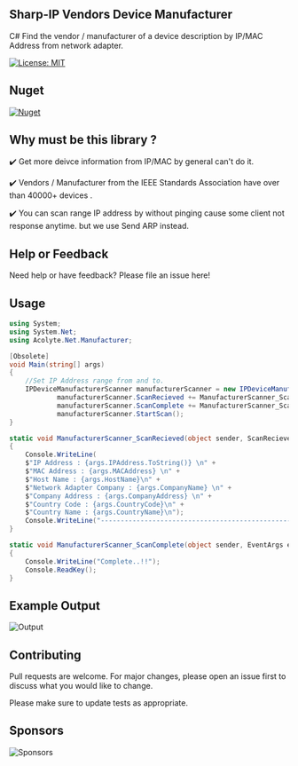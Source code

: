 ## Sharp-IP  Vendors Device Manufacturer
C# Find the vendor / manufacturer of a device description  by IP/MAC Address from network adapter.

[![License: MIT](https://img.shields.io/badge/License-MIT-yellow.svg)](https://github.com/KravitzMC/IPDeviceManufacturer/blob/main/LICENSE)

## Nuget

[![Nuget](https://img.shields.io/nuget/dt/IPDeviceManufacturer?style=for-the-badge)](https://www.nuget.org/packages/IPDeviceManufacturer) 

##  Why must be this library ?

✔️ Get more deivce information from IP/MAC by general can't do it.

✔️ Vendors / Manufacturer from the IEEE Standards Association have over than 40000+ devices .

✔️ You can scan range IP address by without pinging cause some client not response anytime. 
    but we use Send ARP instead.

## Help or Feedback

Need help or have feedback?  Please file an issue here!

## Usage

```csharp
using System;
using System.Net;
using Acolyte.Net.Manufacturer;

[Obsolete]
void Main(string[] args)
{
    //Set IP Address range from and to.
    IPDeviceManufacturerScanner manufacturerScanner = new IPDeviceManufacturerScanner(IPAddress.Parse("192.168.10.1"), IPAddress.Parse("192.168.10.255"));    
            manufacturerScanner.ScanRecieved += ManufacturerScanner_ScanRecieved;
            manufacturerScanner.ScanComplete += ManufacturerScanner_ScanComplete;
            manufacturerScanner.StartScan();
}

static void ManufacturerScanner_ScanRecieved(object sender, ScanRecievedEventArgs args)
{
	Console.WriteLine(
	$"IP Address : {args.IPAddress.ToString()} \n" +
	$"MAC Address : {args.MACAddress} \n" +
	$"Host Name : {args.HostName}\n" +
	$"Network Adapter Company : {args.CompanyName} \n" +
	$"Company Address : {args.CompanyAddress} \n" +
	$"Country Code : {args.CountryCode}\n" +
	$"Country Name : {args.CountryName}\n");
	Console.WriteLine("-----------------------------------------------------------");
}

static void ManufacturerScanner_ScanComplete(object sender, EventArgs e)
{
	Console.WriteLine("Complete..!!");
	Console.ReadKey();
}

```
## Example Output
![Output](https://github.com/KravitzMC/IPDeviceManufacturer/blob/main/outputexample.png)


## Contributing
Pull requests are welcome. For major changes, please open an issue first to discuss what you would like to change.

Please make sure to update tests as appropriate.


## Sponsors

![Sponsors](https://avatars.githubusercontent.com/u/65703447?s=200&v=4)
